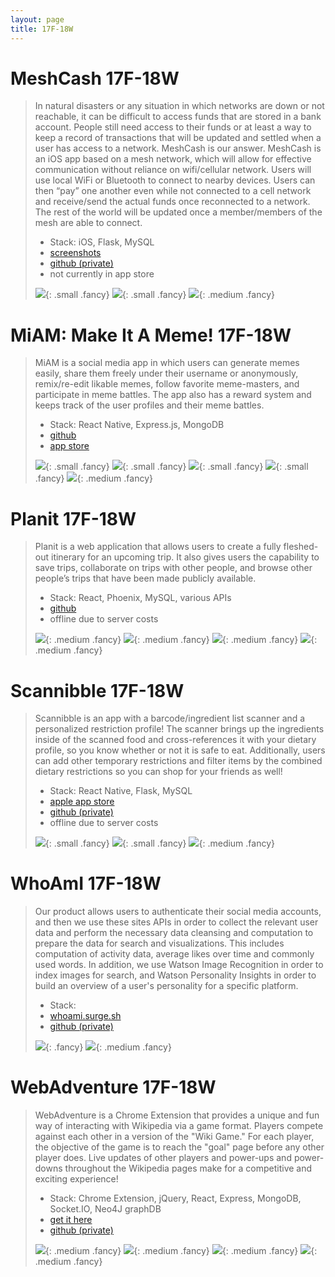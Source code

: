 ```yaml
---
layout: page
title: 17F-18W
---
```



# MeshCash 17F-18W #

> In natural disasters or any situation in which networks are down or not reachable, it can be difficult to access funds that are stored in a bank account. People still need access to their funds or at least a way to keep a record of transactions that will be updated and settled when a user has access to a network. MeshCash is our answer. MeshCash is an iOS app based on a mesh network, which will allow for effective communication without reliance on wifi/cellular network. Users will use local WiFi or Bluetooth to connect to nearby devices. Users can then “pay” one another even while not connected to a cell network and receive/send the actual funds once reconnected to a network. The rest of the world will be updated once a member/members of the mesh are able to connect.
>
> * Stack: iOS, Flask, MySQL
> * [screenshots](https://imgur.com/a/z3eqP)
> * [github (private)](https://github.com/dartmouth-cs98/17f-meshcash)
> * not currently in app store
>
> ![](img/meshcash-StartupAndOnboarding.gif){: .small .fancy}
> ![](img/meshcash-ReceivingPaymentRequest.gif){: .small .fancy}
> ![](img/meshcash.jpeg){: .medium .fancy}


# MiAM: Make It A Meme! 17F-18W #

> MiAM is a social media app in which users can generate memes easily, share them freely under their username or anonymously, remix/re-edit likable memes, follow favorite meme-masters, and participate in meme battles. The app also has a reward system and keeps track of the user profiles and their meme battles.
>
> * Stack: React Native, Express.js, MongoDB
> * [github](https://github.com/dartmouth-cs98/17f-miam)
> * [app store](https://itunes.apple.com/us/app/miam-make-it-a-meme/id1352121568?mt=8)
>
> ![](img/miam-feed.gif){: .small .fancy}
> ![](img/miam-battle.gif){: .small .fancy}
> ![](img/miam-editor.gif){: .small .fancy}
> ![](img/miam-remix.gif){: .small .fancy}
> ![](img/miam.jpg){: .medium .fancy}



# Planit 17F-18W #

> Planit is a web application that allows users to create a fully fleshed-out itinerary for an upcoming trip. It also gives users the capability to save trips, collaborate on trips with other people, and browse other people’s trips that have been made publicly available.
>
> * Stack: React, Phoenix, MySQL, various APIs
> * [github](https://github.com/dartmouth-cs98/17f-plan-it)
> * offline due to server costs
>
> ![](img/planit-landing_page.png){: .medium .fancy}
> ![](img/plantit1.gif){: .medium .fancy}
> ![](img/planit2.gif){: .medium .fancy}
> ![](img/planit.png){: .medium .fancy}


# Scannibble 17F-18W #

> Scannibble is an app with a barcode/ingredient list scanner and a personalized restriction profile! The scanner brings up the ingredients inside of the scanned food and cross-references it with your dietary profile, so you know whether or not it is safe to eat. Additionally, users can add other temporary restrictions and filter items by the combined dietary restrictions so you can shop for your friends as well!
>
> * Stack: React Native, Flask, MySQL
> * [apple app store](https://itunes.apple.com/US/app/id1310872500?mt=8)
> * [github (private)](https://github.com/dartmouth-cs98/17f-scannibble)
> * offline due to server costs
>
> ![](img/scannibble1.gif){: .small .fancy}
> ![](img/scannibble2.gif){: .small .fancy}
> ![](img/scannibble.jpg){: .medium .fancy}


# WhoAmI 17F-18W #

> Our product allows users to authenticate their social media accounts, and then we use these sites APIs in order to collect the relevant user data and perform the necessary data cleansing and computation to prepare the data for search and visualizations. This includes computation of activity data, average likes over time and commonly used words. In addition, we use Watson Image Recognition in order to index images for search, and Watson Personality Insights in order to build an overview of a user's personality for a specific platform.
>
> * Stack:
> * [whoami.surge.sh](https://whoami.surge.sh/)
> * [github (private)](https://github.com/dartmouth-cs98/17f-smr)
>
> ![](img/whoami1.gif){: .fancy}
> ![](img/whoami-selfie.jpg){: .medium .fancy}


# WebAdventure 17F-18W #

> WebAdventure is a Chrome Extension that provides a unique and fun way of interacting with Wikipedia via a game format. Players compete against each other in a version of the "Wiki Game." For each player, the objective of the game is to reach the "goal" page before any other player does. Live updates of other players and power-ups and power-downs throughout the Wikipedia pages make for a competitive and exciting experience!
>
> * Stack:  Chrome Extension, jQuery, React, Express, MongoDB, Socket.IO, Neo4J graphDB
> * [get it here](http://cs98.me/17f-webadventure/)
> * [github (private)](https://github.com/dartmouth-cs98/17f-webadventure)
>
> ![](img/webadventure-lobby.gif){: .medium .fancy}
> ![](img/webadventure-gameplay.gif){: .medium .fancy}
> ![](img/webadventure-end.gif){: .medium .fancy}
> ![](img/webadventure-selfie2.jpg){: .medium .fancy}
